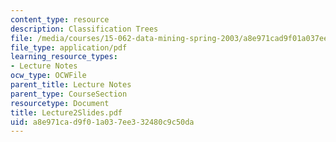 ```yaml
---
content_type: resource
description: Classification Trees
file: /media/courses/15-062-data-mining-spring-2003/a8e971cad9f01a037ee332480c9c50da_Lecture2Slides.pdf
file_type: application/pdf
learning_resource_types:
- Lecture Notes
ocw_type: OCWFile
parent_title: Lecture Notes
parent_type: CourseSection
resourcetype: Document
title: Lecture2Slides.pdf
uid: a8e971ca-d9f0-1a03-7ee3-32480c9c50da
---
```

